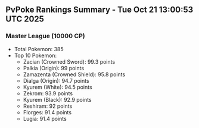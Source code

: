 ## PvPoke Rankings Summary - Tue Oct 21 13:00:53 UTC 2025

### Master League (10000 CP)
- Total Pokemon: 385
- Top 10 Pokemon:
  - Zacian (Crowned Sword): 99.3 points
  - Palkia (Origin): 99 points
  - Zamazenta (Crowned Shield): 95.8 points
  - Dialga (Origin): 94.7 points
  - Kyurem (White): 94.5 points
  - Zekrom: 93.9 points
  - Kyurem (Black): 92.9 points
  - Reshiram: 92 points
  - Florges: 91.4 points
  - Lugia: 91.4 points

